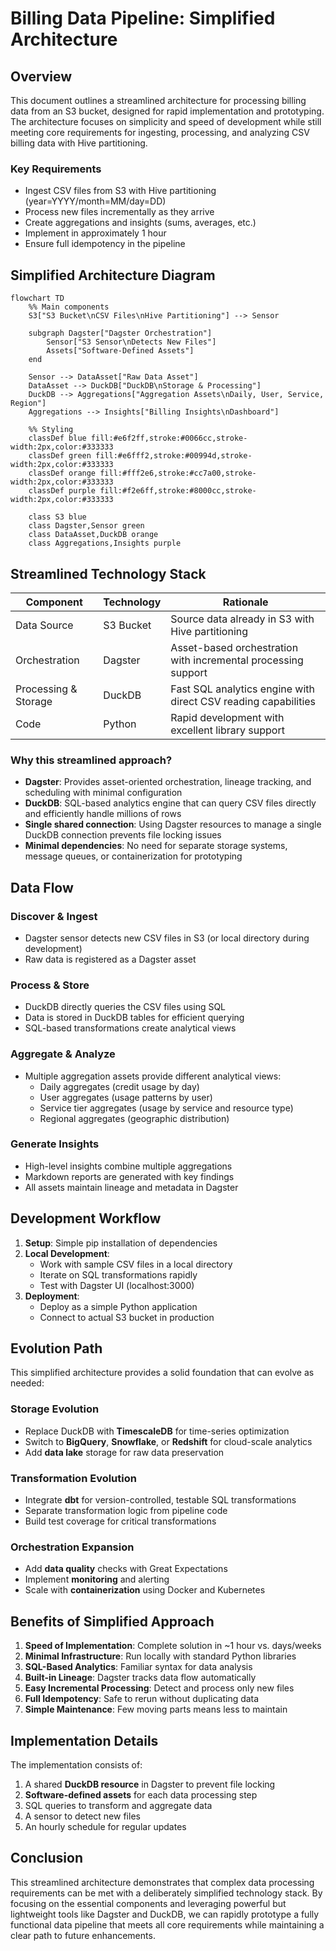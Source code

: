 # Billing Data Pipeline: Simplified Architecture

## Overview

This document outlines a streamlined architecture for processing billing data from an S3 bucket, designed for rapid implementation and prototyping. The architecture focuses on simplicity and speed of development while still meeting core requirements for ingesting, processing, and analyzing CSV billing data with Hive partitioning.

### Key Requirements

- Ingest CSV files from S3 with Hive partitioning (year=YYYY/month=MM/day=DD)
- Process new files incrementally as they arrive
- Create aggregations and insights (sums, averages, etc.)
- Implement in approximately 1 hour
- Ensure full idempotency in the pipeline

## Simplified Architecture Diagram

```mermaid
flowchart TD
    %% Main components
    S3["S3 Bucket\nCSV Files\nHive Partitioning"] --> Sensor
    
    subgraph Dagster["Dagster Orchestration"]
        Sensor["S3 Sensor\nDetects New Files"]
        Assets["Software-Defined Assets"]
    end
    
    Sensor --> DataAsset["Raw Data Asset"]
    DataAsset --> DuckDB["DuckDB\nStorage & Processing"]
    DuckDB --> Aggregations["Aggregation Assets\nDaily, User, Service, Region"]
    Aggregations --> Insights["Billing Insights\nDashboard"]
    
    %% Styling
    classDef blue fill:#e6f2ff,stroke:#0066cc,stroke-width:2px,color:#333333
    classDef green fill:#e6fff2,stroke:#00994d,stroke-width:2px,color:#333333
    classDef orange fill:#fff2e6,stroke:#cc7a00,stroke-width:2px,color:#333333
    classDef purple fill:#f2e6ff,stroke:#8000cc,stroke-width:2px,color:#333333
    
    class S3 blue
    class Dagster,Sensor green
    class DataAsset,DuckDB orange
    class Aggregations,Insights purple
```

## Streamlined Technology Stack

| Component | Technology | Rationale |
|-----------|------------|-----------|
| Data Source | S3 Bucket | Source data already in S3 with Hive partitioning |
| Orchestration | Dagster | Asset-based orchestration with incremental processing support |
| Processing & Storage | DuckDB | Fast SQL analytics engine with direct CSV reading capabilities |
| Code | Python | Rapid development with excellent library support |

### Why this streamlined approach?

- **Dagster**: Provides asset-oriented orchestration, lineage tracking, and scheduling with minimal configuration
- **DuckDB**: SQL-based analytics engine that can query CSV files directly and efficiently handle millions of rows
- **Single shared connection**: Using Dagster resources to manage a single DuckDB connection prevents file locking issues
- **Minimal dependencies**: No need for separate storage systems, message queues, or containerization for prototyping

## Data Flow

### Discover & Ingest
- Dagster sensor detects new CSV files in S3 (or local directory during development)
- Raw data is registered as a Dagster asset

### Process & Store
- DuckDB directly queries the CSV files using SQL
- Data is stored in DuckDB tables for efficient querying
- SQL-based transformations create analytical views

### Aggregate & Analyze
- Multiple aggregation assets provide different analytical views:
  - Daily aggregates (credit usage by day)
  - User aggregates (usage patterns by user)
  - Service tier aggregates (usage by service and resource type)
  - Regional aggregates (geographic distribution)

### Generate Insights
- High-level insights combine multiple aggregations
- Markdown reports are generated with key findings
- All assets maintain lineage and metadata in Dagster

## Development Workflow

1. **Setup**: Simple pip installation of dependencies
2. **Local Development**:
   - Work with sample CSV files in a local directory
   - Iterate on SQL transformations rapidly
   - Test with Dagster UI (localhost:3000)
3. **Deployment**:
   - Deploy as a simple Python application
   - Connect to actual S3 bucket in production

## Evolution Path

This simplified architecture provides a solid foundation that can evolve as needed:

### Storage Evolution
- Replace DuckDB with **TimescaleDB** for time-series optimization
- Switch to **BigQuery**, **Snowflake**, or **Redshift** for cloud-scale analytics
- Add **data lake** storage for raw data preservation

### Transformation Evolution
- Integrate **dbt** for version-controlled, testable SQL transformations
- Separate transformation logic from pipeline code
- Build test coverage for critical transformations

### Orchestration Expansion
- Add **data quality** checks with Great Expectations
- Implement **monitoring** and alerting
- Scale with **containerization** using Docker and Kubernetes

## Benefits of Simplified Approach

1. **Speed of Implementation**: Complete solution in ~1 hour vs. days/weeks
2. **Minimal Infrastructure**: Run locally with standard Python libraries
3. **SQL-Based Analytics**: Familiar syntax for data analysis
4. **Built-in Lineage**: Dagster tracks data flow automatically
5. **Easy Incremental Processing**: Detect and process only new files
6. **Full Idempotency**: Safe to rerun without duplicating data
7. **Simple Maintenance**: Few moving parts means less to maintain

## Implementation Details

The implementation consists of:

1. A shared **DuckDB resource** in Dagster to prevent file locking
2. **Software-defined assets** for each data processing step
3. SQL queries to transform and aggregate data
4. A sensor to detect new files
5. An hourly schedule for regular updates

## Conclusion

This streamlined architecture demonstrates that complex data processing requirements can be met with a deliberately simplified technology stack. By focusing on the essential components and leveraging powerful but lightweight tools like Dagster and DuckDB, we can rapidly prototype a fully functional data pipeline that meets all core requirements while maintaining a clear path to future enhancements.
